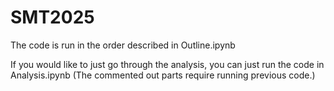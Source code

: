 # SMT2025

The code is run in the order described in Outline.ipynb

If you would like to just go through the analysis, you can just run the code in Analysis.ipynb
(The commented out parts require running previous code.)
